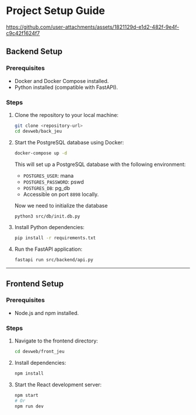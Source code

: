 # Project Setup Guide

https://github.com/user-attachments/assets/1821129d-e1d2-482f-9e4f-c9c42f1624f7

## Backend Setup

### Prerequisites
- Docker and Docker Compose installed.
- Python installed (compatible with FastAPI).

### Steps
1. Clone the repository to your local machine:
   ```bash
   git clone <repository-url>
   cd devweb/back_jeu
   ```

2. Start the PostgreSQL database using Docker:
   ```bash
   docker-compose up -d
   ```
   This will set up a PostgreSQL database with the following environment:
   - `POSTGRES_USER`: mana
   - `POSTGRES_PASSWORD`: pswd
   - `POSTGRES_DB`: pg_db
   - Accessible on port `8898` locally.

   Now we need to initialize the database
   ```bash
   python3 src/db/init.db.py
   ```

3. Install Python dependencies:
   ```bash
   pip install -r requirements.txt
   ```

4. Run the FastAPI application:
   ```bash
   fastapi run src/backend/api.py
   ```

---

## Frontend Setup

### Prerequisites
- Node.js and npm installed.

### Steps
1. Navigate to the frontend directory:
   ```bash
   cd devweb/front_jeu
   ```

2. Install dependencies:
   ```bash
   npm install
   ```

3. Start the React development server:
   ```bash
   npm start
   # Or
   npm run dev
   ```


